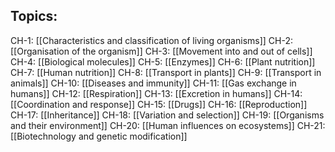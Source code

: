 ## Topics:
CH-1: [[Characteristics and classification of living organisms]]
CH-2: [[Organisation of the organism]]
CH-3: [[Movement into and out of cells]]
CH-4: [[Biological molecules]]
CH-5: [[Enzymes]]
CH-6: [[Plant nutrition]]
CH-7: [[Human nutrition]]
CH-8: [[Transport in plants]]
CH-9: [[Transport in animals]]
CH-10: [[Diseases and immunity]]
CH-11: [[Gas exchange in humans]]
CH-12: [[Respiration]]
CH-13: [[Excretion in humans]]
CH-14: [[Coordination and response]]
CH-15: [[Drugs]]
CH-16: [[Reproduction]]
CH-17: [[Inheritance]]
CH-18: [[Variation and selection]]
CH-19: [[Organisms and their environment]]
CH-20: [[Human influences on ecosystems]]
CH-21: [[Biotechnology and genetic modification]]
